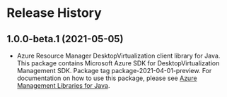 # Release History

## 1.0.0-beta.1 (2021-05-05)

- Azure Resource Manager DesktopVirtualization client library for Java. This package contains Microsoft Azure SDK for DesktopVirtualization Management SDK.  Package tag package-2021-04-01-preview. For documentation on how to use this package, please see [Azure Management Libraries for Java](https://aka.ms/azsdk/java/mgmt).
